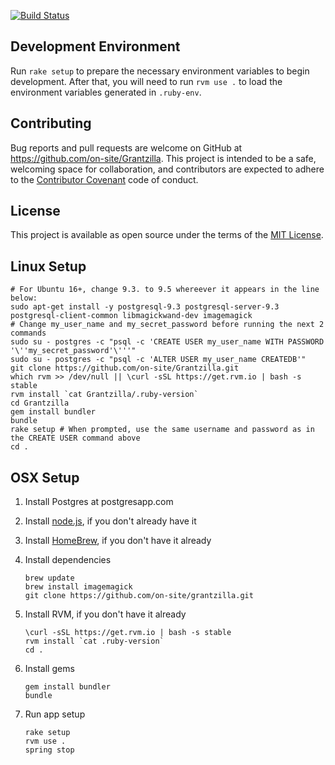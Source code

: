 [![Build Status](https://travis-ci.org/on-site/grantzilla.svg?branch=master)](https://travis-ci.org/on-site/grantzilla)

## Development Environment

Run `rake setup` to prepare the necessary environment variables to begin
development. After that, you will need to run `rvm use .` to load the
environment variables generated in `.ruby-env`.

## Contributing

Bug reports and pull requests are welcome on GitHub at
https://github.com/on-site/Grantzilla. This project is intended to be a safe,
welcoming space for collaboration, and contributors are expected to adhere to
the [Contributor Covenant](CODE_OF_CONDUCT.md) code of conduct.

## License

This project is available as open source under the terms of the
[MIT License](http://opensource.org/licenses/MIT).

## Linux Setup

```
# For Ubuntu 16+, change 9.3. to 9.5 whereever it appears in the line below:
sudo apt-get install -y postgresql-9.3 postgresql-server-9.3 postgresql-client-common libmagickwand-dev imagemagick
# Change my_user_name and my_secret_password before running the next 2 commands
sudo su - postgres -c "psql -c 'CREATE USER my_user_name WITH PASSWORD '\''my_secret_password'\'''"
sudo su - postgres -c "psql -c 'ALTER USER my_user_name CREATEDB'"
git clone https://github.com/on-site/Grantzilla.git
which rvm >> /dev/null || \curl -sSL https://get.rvm.io | bash -s stable
rvm install `cat Grantzilla/.ruby-version`
cd Grantzilla
gem install bundler
bundle
rake setup # When prompted, use the same username and password as in the CREATE USER command above
cd .
```

## OSX Setup

1. Install Postgres at postgresapp.com

1. Install [node.js](http://nodejs.org), if you don't already have it

1. Install [HomeBrew](http://brew.sh), if you don't have it already

2. Install dependencies

    ```
    brew update
    brew install imagemagick
    git clone https://github.com/on-site/grantzilla.git
    ```

3. Install RVM, if you don't have it already

    ```
    \curl -sSL https://get.rvm.io | bash -s stable
    rvm install `cat .ruby-version`
    cd .
    ```

4. Install gems

    ```
    gem install bundler
    bundle
    ```

5. Run app setup

    ```
    rake setup
    rvm use .
    spring stop
    ```
